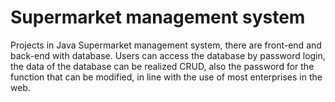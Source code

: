 # Supermarket management system
Projects in Java
Supermarket management system, there are front-end and back-end with database. 
Users can access the database by password login, the data of the database can be realized CRUD, 
also the password for the function that can be modified, in line with the use of most enterprises in the web.

